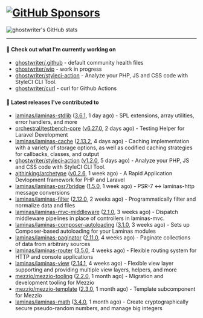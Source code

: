 # [![GitHub Sponsors](https://img.shields.io/github/sponsors/ghostwriter?label=Sponsors&style=flat-square&logo=GitHub%20Sponsors)](https://github.com/sponsors/ghostwriter)

![ghostwriter's GitHub stats](https://github-readme-stats.vercel.app/api?username=ghostwriter&show_icons=true&count_private=true&hide_title=true&hide_rank=true&icon_color=333)

---

#### 🌱 Check out what I'm currently working on

- [ghostwriter/.github](https://github.com/ghostwriter/.github) - default community health files
- [ghostwriter/wip](https://github.com/ghostwriter/wip) - work in progress
- [ghostwriter/styleci-action](https://github.com/ghostwriter/styleci-action) - Analyze your PHP, JS and CSS code with StyleCI CLI Tool.
- [ghostwriter/curl](https://github.com/ghostwriter/curl) - curl for Github Actions

#### 🔭 Latest releases I've contributed to

- [laminas/laminas-stdlib](https://github.com/laminas/laminas-stdlib) ([3.6.1](https://github.com/laminas/laminas-stdlib/releases/tag/3.6.1), 1 day ago) - SPL extensions, array utilities, error handlers, and more
- [orchestral/testbench-core](https://github.com/orchestral/testbench-core) ([v6.27.0](https://github.com/orchestral/testbench-core/releases/tag/v6.27.0), 2 days ago) - Testing Helper for Laravel Development
- [laminas/laminas-cache](https://github.com/laminas/laminas-cache) ([2.13.2](https://github.com/laminas/laminas-cache/releases/tag/2.13.2), 4 days ago) - Caching implementation with a variety of storage options, as well as codified caching strategies for callbacks, classes, and output
- [ghostwriter/styleci-action](https://github.com/ghostwriter/styleci-action) ([v1.2.0](https://github.com/ghostwriter/styleci-action/releases/tag/v1.2.0), 5 days ago) - Analyze your PHP, JS and CSS code with StyleCI CLI Tool.
- [ajthinking/archetype](https://github.com/ajthinking/archetype) ([v0.2.6](https://github.com/ajthinking/archetype/releases/tag/v0.2.6), 1 week ago) - A Rapid Application Devlopment framework for PHP and Laravel
- [laminas/laminas-psr7bridge](https://github.com/laminas/laminas-psr7bridge) ([1.5.0](https://github.com/laminas/laminas-psr7bridge/releases/tag/1.5.0), 1 week ago) - PSR-7 &lt;-&gt; laminas-http message conversions
- [laminas/laminas-filter](https://github.com/laminas/laminas-filter) ([2.12.0](https://github.com/laminas/laminas-filter/releases/tag/2.12.0), 2 weeks ago) - Programmatically filter and normalize data and files
- [laminas/laminas-mvc-middleware](https://github.com/laminas/laminas-mvc-middleware) ([2.1.0](https://github.com/laminas/laminas-mvc-middleware/releases/tag/2.1.0), 3 weeks ago) - Dispatch middleware pipelines in place of controllers in laminas-mvc.
- [laminas/laminas-composer-autoloading](https://github.com/laminas/laminas-composer-autoloading) ([3.1.0](https://github.com/laminas/laminas-composer-autoloading/releases/tag/3.1.0), 3 weeks ago) - Sets up Composer-based autoloading for your Laminas modules
- [laminas/laminas-paginator](https://github.com/laminas/laminas-paginator) ([2.11.0](https://github.com/laminas/laminas-paginator/releases/tag/2.11.0), 4 weeks ago) - Paginate collections of data from arbitrary sources
- [laminas/laminas-router](https://github.com/laminas/laminas-router) ([3.5.0](https://github.com/laminas/laminas-router/releases/tag/3.5.0), 4 weeks ago) - Flexible routing system for HTTP and console applications
- [laminas/laminas-view](https://github.com/laminas/laminas-view) ([2.14.1](https://github.com/laminas/laminas-view/releases/tag/2.14.1), 4 weeks ago) - Flexible view layer supporting and providing multiple view layers, helpers, and more
- [mezzio/mezzio-tooling](https://github.com/mezzio/mezzio-tooling) ([2.2.0](https://github.com/mezzio/mezzio-tooling/releases/tag/2.2.0), 1 month ago) - Migration and development tooling for Mezzio
- [mezzio/mezzio-template](https://github.com/mezzio/mezzio-template) ([2.3.0](https://github.com/mezzio/mezzio-template/releases/tag/2.3.0), 1 month ago) - Template subcomponent for Mezzio
- [laminas/laminas-math](https://github.com/laminas/laminas-math) ([3.4.0](https://github.com/laminas/laminas-math/releases/tag/3.4.0), 1 month ago) - Create cryptographically secure pseudo-random numbers, and manage big integers
